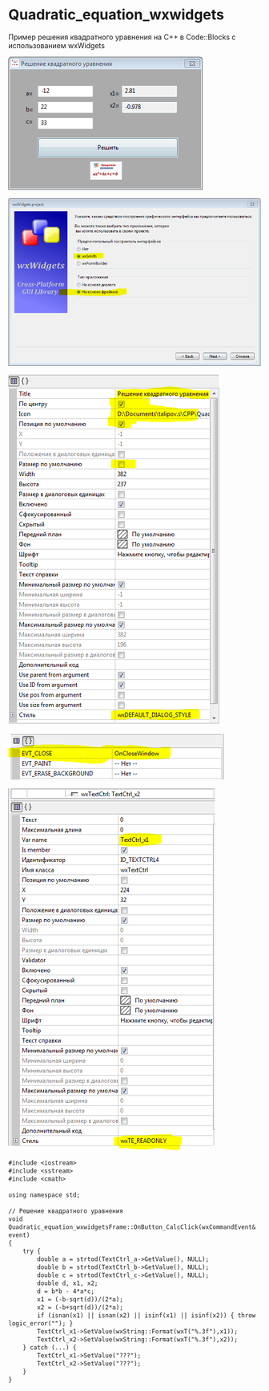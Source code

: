 # Quadratic_equation_wxwidgets
Пример решения квадратного уравнения на С++ в Code::Blocks с использованием wxWidgets

![Screenshot](screenshot1.png)

![Screenshot](screenshot2.png)

![Screenshot](screenshot3.png)

![Screenshot](screenshot4.png)

![Screenshot](screenshot5.png)

```
#include <iostream>
#include <sstream>
#include <cmath>

using namespace std;

// Решение квадратного уравнения
void Quadratic_equation_wxwidgetsFrame::OnButton_CalcClick(wxCommandEvent& event)
{
    try {
        double a = strtod(TextCtrl_a->GetValue(), NULL);
        double b = strtod(TextCtrl_b->GetValue(), NULL);
        double c = strtod(TextCtrl_c->GetValue(), NULL);
        double d, x1, x2;
        d = b*b - 4*a*c;
        x1 = (-b-sqrt(d))/(2*a);
        x2 = (-b+sqrt(d))/(2*a);
        if (isnan(x1) || isnan(x2) || isinf(x1) || isinf(x2)) { throw logic_error(""); }
        TextCtrl_x1->SetValue(wxString::Format(wxT("%.3f"),x1));
        TextCtrl_x2->SetValue(wxString::Format(wxT("%.3f"),x2));
    } catch (...) {
        TextCtrl_x1->SetValue("???");
        TextCtrl_x2->SetValue("???");
    }
}

```
